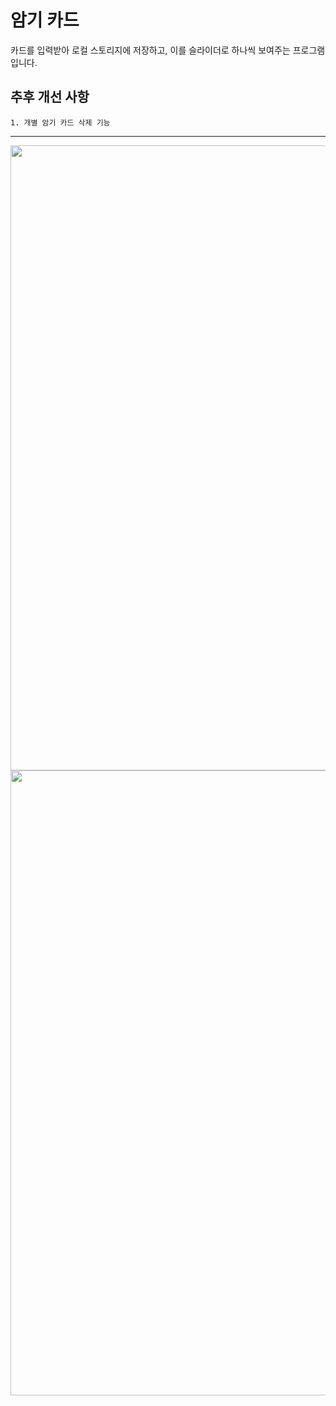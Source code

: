 암기 카드
==================
카드를 입력받아 로컬 스토리지에 저장하고, 이를 슬라이더로 하나씩 보여주는 프로그램입니다.
## 추후 개선 사항
    1. 개별 암기 카드 삭제 기능
***
<img src="https://github.com/shinjh0305-jhshin/VanilaJS/blob/8b7bdf514012fedaf8308955b47790ebb9e06943/12.%20%EC%95%94%EA%B8%B0%20%EC%B9%B4%EB%93%9C/img/result1.gif"
width="1000">
<img src="https://github.com/shinjh0305-jhshin/VanilaJS/blob/8b7bdf514012fedaf8308955b47790ebb9e06943/12.%20%EC%95%94%EA%B8%B0%20%EC%B9%B4%EB%93%9C/img/result2.gif"
width="1000">
